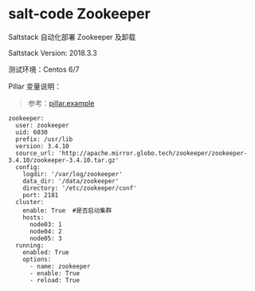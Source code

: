 # salt-code  Zookeeper
Saltstack 自动化部署 Zookeeper 及卸载 

Saltstack Version: 2018.3.3

测试环境：Centos 6/7

Pillar 变量说明：

> 参考：[pillar.example](https://github.com/fandaye/salt-code/blob/master/zookeeper/pillar.example)

```
zookeeper:
  user: zookeeper
  uid: 6030
  prefix: /usr/lib
  version: 3.4.10
  source_url: 'http://apache.mirror.globo.tech/zookeeper/zookeeper-3.4.10/zookeeper-3.4.10.tar.gz'
  config:
    logdir: '/var/log/zookeeper'
    data_dir: '/data/zookeeper'
    directory: '/etc/zookeeper/conf'
    port: 2181
  cluster:
    enable: True  #是否启动集群
    hosts:
      node03: 1
      node04: 2
      node05: 3
  running:
    enabled: True
    options:
      - name: zookeeper
      - enable: True
      - reload: True
```
